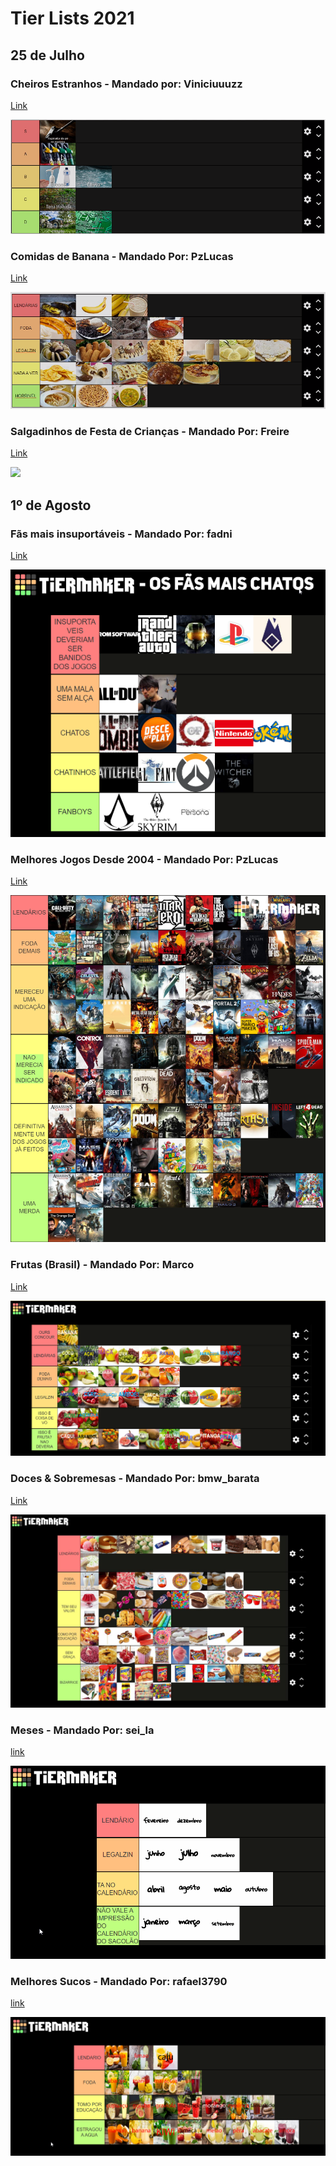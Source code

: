 # Tier Lists 2021

## 25 de Julho

### Cheiros Estranhos - Mandado por: Viniciuuuzz
[Link](https://tiermaker.com/create/melhor-cheiro-estranho-746866)

<img src="TierLists/1-cheiros_estranhos.png">

### Comidas de Banana - Mandado Por: PzLucas
[Link](https://tiermaker.com/create/comidas-de-banana-1142709)

<img src="TierLists/2-comidas_de_banana.png">

### Salgadinhos de Festa de Crianças - Mandado Por: Freire 
[Link](https://tiermaker.com/create/salgadinhos-de-festa-de-criana-1143129)

<img src="TierLists/3-salgadinho_de_criança.png">

## 1º de Agosto

### Fãs mais insuportáveis - Mandado Por: fadni
[Link](https://tiermaker.com/create/fs-mais-insuportveis-1144351)

<img src="TierLists/4-fans_chatos.png">

### Melhores Jogos Desde 2004 - Mandado Por: PzLucas
[Link](https://tiermaker.com/create/melhores-jogos-desde-2004-1142709)

<img src="TierLists/5-indicados-goty.png">

### Frutas (Brasil) - Mandado Por: Marco
[Link](https://tiermaker.com/create/frutas-brasil-554575)

<img src="TierLists/6-frutasDoBrasil.png">

### Doces & Sobremesas - Mandado Por: bmw_barata
[Link](https://tiermaker.com/create/doces-and-sobremesas-385270)

<img src="TierLists/7-docesEsobremesas.png">

### Meses - Mandado Por: sei_la
[link](https://tiermaker.com/create/meses-326193)

<img src="TierLists/8-meses.png">

### Melhores Sucos - Mandado Por: rafael3790
[link](https://tiermaker.com/create/sucos-fvck-1172823)

<img src="TierLists/9-sucos.png">